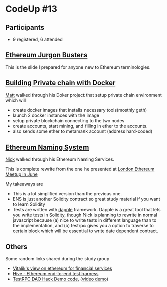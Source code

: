 # CodeUp #13

## Participants

- 9 registered, 6 attended

## [Ethereum Jurgon Busters](https://docs.google.com/presentation/d/16KBFTskiBovLY2NL_JCPNEWObQ8iPxbB181mc0_WaKU/edit)

This is the slide I prepared for anyone new to Ethereum terminologies.

## [Building Private chain with Docker](https://github.com/mattbradburyuk/ethereumplay)

[Matt](https://github.com/mattbradburyuk) walked through his Doker project that setup private chain environment which will

- create docker images that installs necessary tools(mosthly geth)
- launch 2 docker instances with the image
- setup private blockchain connecting to the two nodes
- create accounts, start mining, and filling in ether to the accounts.
- also sends some ether to metamask account (address hard-coded)

## [Ethereum Naming System](https://github.com/arachnid/ens/)

[Nick](https://github.com/arachnid) walked through his Ethereum Naming Services.

This is complete rewrite from the one he presented at [London Ethereum Meetup in June](http://www.meetup.com/ethereum/events/231452190/)

My takeaways are

- This is a lot simplified version than the previous one.
- ENS is just another Solidity contract so great study material if you want to learn Solidity
- Tests are written with [dapple](https://github.com/nexusdev/dapple) framework. Dapple is a great tool that lets you write tests in Solidity, though Nick is planning to rewrite in normal javascript because (a) nice to write tests in different language than to the implementation, and (b) testrpc gives you a option to traverse to certain block which will be essential to write date dependent contract.

## Others

Some random links shared during the study group

- [Vitalik's view on ethereum for financial services](https://r3cev.com/blog/2016/6/2/ethereum-platform-review)
- [Hive - Ethereum end-to-end test harness](https://github.com/karalabe/hive)
- [TestRPC DAO Hack Demo code](https://github.com/tcoulter/dao-truffle), ([video demo](https://www.youtube.com/watch?v=MLtsmnhiXCE))
